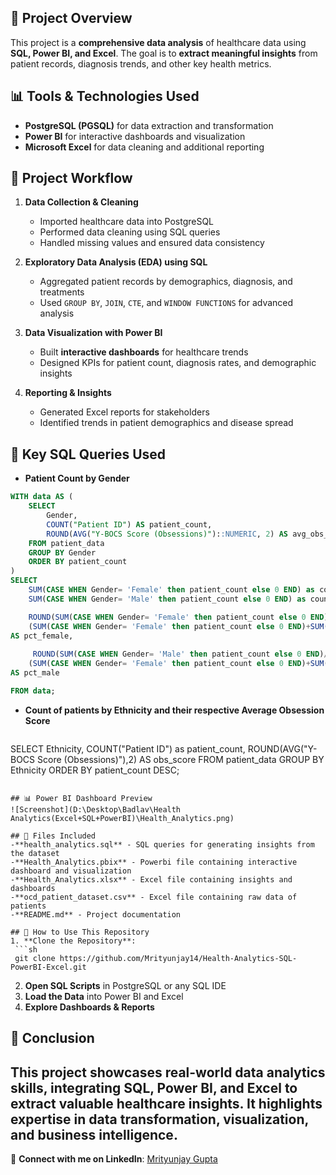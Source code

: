 ## 📌 Project Overview
This project is a **comprehensive data analysis** of healthcare data using **SQL, Power BI, and Excel**. The goal is to **extract meaningful insights** from patient records, diagnosis trends, and other key health metrics.

## 📊 Tools & Technologies Used
- **PostgreSQL (PGSQL)** for data extraction and transformation
- **Power BI** for interactive dashboards and visualization
- **Microsoft Excel** for data cleaning and additional reporting

## 📂 Project Workflow
1. **Data Collection & Cleaning**
   - Imported healthcare data into PostgreSQL
   - Performed data cleaning using SQL queries
   - Handled missing values and ensured data consistency

2. **Exploratory Data Analysis (EDA) using SQL**
   - Aggregated patient records by demographics, diagnosis, and treatments
   - Used `GROUP BY`, `JOIN`, `CTE`, and `WINDOW FUNCTIONS` for advanced analysis

3. **Data Visualization with Power BI**
   - Built **interactive dashboards** for healthcare trends
   - Designed KPIs for patient count, diagnosis rates, and demographic insights

4. **Reporting & Insights**
   - Generated Excel reports for stakeholders
   - Identified trends in patient demographics and disease spread

## 📌 Key SQL Queries Used
- **Patient Count by Gender**
```sql
WITH data AS (
    SELECT 
        Gender, 
        COUNT("Patient ID") AS patient_count,
        ROUND(AVG("Y-BOCS Score (Obsessions)")::NUMERIC, 2) AS avg_obs_score
    FROM patient_data
    GROUP BY Gender
    ORDER BY patient_count
)
SELECT 
    SUM(CASE WHEN Gender= 'Female' then patient_count else 0 END) as count_female,
    SUM(CASE WHEN Gender= 'Male' then patient_count else 0 END) as count_male,

    ROUND(SUM(CASE WHEN Gender= 'Female' then patient_count else 0 END)/
    (SUM(CASE WHEN Gender= 'Female' then patient_count else 0 END)+SUM(CASE WHEN Gender= 'Male' then patient_count else 0 END)) * 100,2)
AS pct_female,
	
	 ROUND(SUM(CASE WHEN Gender= 'Male' then patient_count else 0 END)/
    (SUM(CASE WHEN Gender= 'Female' then patient_count else 0 END)+SUM(CASE WHEN Gender= 'Male' then patient_count else 0 END)) * 100,2)
AS pct_male

FROM data;
  ```
- **Count of patients by Ethnicity and their respective Average Obsession Score**
  ```sql
 SELECT
     Ethnicity, 
     COUNT("Patient ID") as patient_count,
     ROUND(AVG("Y-BOCS Score (Obsessions)"),2) AS obs_score
FROM patient_data
GROUP BY Ethnicity
ORDER BY patient_count DESC;
  ```, etc.

## 📊 Power BI Dashboard Preview
![Screenshot](D:\Desktop\Badlav\Health Analytics(Excel+SQL+PowerBI)\Health_Analytics.png)

## 📂 Files Included
-**health_analytics.sql** - SQL queries for generating insights from the dataset
-**Health_Analytics.pbix** - Powerbi file containing interactive dashboard and visualization
-**Health_Analytics.xlsx** - Excel file containing insights and dashboards
-**ocd_patient_dataset.csv** - Excel file containing raw data of patients
-**README.md** - Project documentation

## 🚀 How to Use This Repository
1. **Clone the Repository**:
   ```sh
   git clone https://github.com/Mrityunjay14/Health-Analytics-SQL-PowerBI-Excel.git
   ```
2. **Open SQL Scripts** in PostgreSQL or any SQL IDE
3. **Load the Data** into Power BI and Excel
4. **Explore Dashboards & Reports**

## 📌 Conclusion
This project showcases **real-world data analytics skills**, integrating **SQL, Power BI, and Excel** to extract valuable healthcare insights. It highlights expertise in **data transformation, visualization, and business intelligence**.
---
🚀 **Connect with me on LinkedIn**: [Mrityunjay Gupta](https://www.linkedin.com/in/mrityunjay-gupta-663290263/)  
